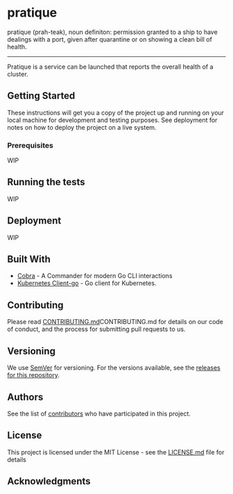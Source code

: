 # pratique

pratique (prah-teak), noun
definiton: permission granted to a ship to have dealings with a port, given after quarantine or on showing a clean bill of health.

---

Pratique is a service can be launched that reports the overall health of a cluster.

## Getting Started

These instructions will get you a copy of the project up and running on your local machine for development and testing purposes. See deployment for notes on how to deploy the project on a live system.

### Prerequisites

WIP

## Running the tests

WIP

## Deployment

WIP

## Built With

* [Cobra](https://github.com/spf13/cobra) - A Commander for modern Go CLI interactions
* [Kubernetes Client-go](https://github.com/kubernetes/client-go) - Go client for Kubernetes.

## Contributing

Please read [CONTRIBUTING.md](https://github.com/JessicaGreben/pratique/)CONTRIBUTING.md for details on our code of conduct, and the process for submitting pull requests to us.

## Versioning

We use [SemVer](http://semver.org/) for versioning. For the versions available, see the [releases for this repository](https://github.com/JessicaGreben/pratique/releases). 

## Authors

See the list of [contributors](https://github.com/JessicaGreben/pratique/graphs/contributors) who have participated in this project.

## License

This project is licensed under the MIT License - see the [LICENSE.md](LICENSE.md) file for details

## Acknowledgments
